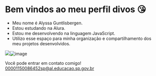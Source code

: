 # Bem vindos ao meu perfil divos 😘
* Meu nome é Alyssa Guntlisbergen.
* Estou estudando na Alura.
* Estou me desenvolvendo na linguagem JavaScript.
* Utilizo esse espaço para minha organização e compartilhamento dos meu projetos desenvolvidos.

![](link)![image](https://github.com/user-attachments/assets/42d379ee-48d6-4190-9853-25074d016549)

Você pode entrar em contato comigo!
00001150086452sp@al.educacao.sp.gov.br
